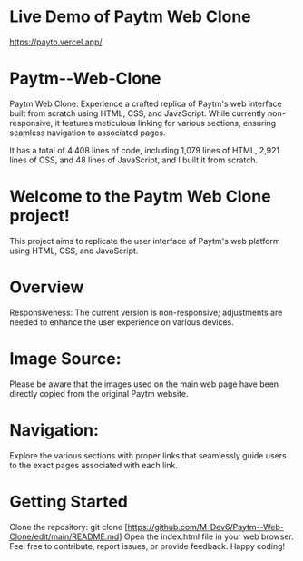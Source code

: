 # Live Demo of Paytm Web Clone
https://payto.vercel.app/

# Paytm--Web-Clone
Paytm Web Clone: Experience a crafted replica of Paytm's web interface built from scratch using HTML, CSS, and JavaScript. While currently non-responsive, it features meticulous linking for various sections, ensuring seamless navigation to associated pages.

It has a total of 4,408 lines of code, including 1,079 lines of HTML, 2,921 lines of CSS, and 48 lines of JavaScript, and I built it from scratch.


# Welcome to the Paytm Web Clone project! 
This project aims to replicate the user interface of Paytm's web platform using HTML, CSS, and JavaScript.

# Overview
Responsiveness: The current version is non-responsive; adjustments are needed to enhance the user experience on various devices.

# Image Source:
 Please be aware that the images used on the main web page have been directly copied from the original Paytm website.

# Navigation:
 Explore the various sections with proper links that seamlessly guide users to the exact pages associated with each link.

# Getting Started
Clone the repository: git clone [https://github.com/M-Dev6/Paytm--Web-Clone/edit/main/README.md]
Open the index.html file in your web browser.
Feel free to contribute, report issues, or provide feedback. Happy coding!

